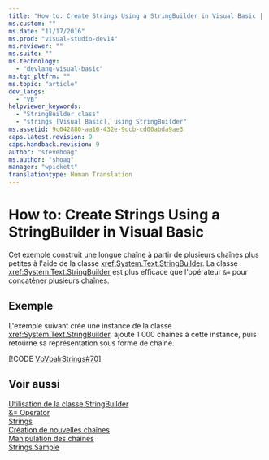 ```yaml
---
title: "How to: Create Strings Using a StringBuilder in Visual Basic | Microsoft Docs"
ms.custom: ""
ms.date: "11/17/2016"
ms.prod: "visual-studio-dev14"
ms.reviewer: ""
ms.suite: ""
ms.technology: 
  - "devlang-visual-basic"
ms.tgt_pltfrm: ""
ms.topic: "article"
dev_langs: 
  - "VB"
helpviewer_keywords: 
  - "StringBuilder class"
  - "strings [Visual Basic], using StringBuilder"
ms.assetid: 9c042880-aa16-432e-9ccb-cd00abda9ae3
caps.latest.revision: 9
caps.handback.revision: 9
author: "stevehoag"
ms.author: "shoag"
manager: "wpickett"
translationtype: Human Translation
---
```

# How to: Create Strings Using a StringBuilder in Visual Basic
Cet exemple construit une longue chaîne à partir de plusieurs chaînes plus petites à l'aide de la classe <xref:System.Text.StringBuilder>.  La classe <xref:System.Text.StringBuilder> est plus efficace que l'opérateur `&=` pour concaténer plusieurs chaînes.  
  
## Exemple  
 L'exemple suivant crée une instance de la classe <xref:System.Text.StringBuilder>, ajoute 1 000 chaînes à cette instance, puis retourne sa représentation sous forme de chaîne.  
  
 [!CODE [VbVbalrStrings#70](../CodeSnippet/VS_Snippets_VBCSharp/VbVbalrStrings#70)]  
  
## Voir aussi  
 [Utilisation de la classe StringBuilder](../Topic/Using%20the%20StringBuilder%20Class%20in%20the%20.NET%20Framework.md)   
 [&\= Operator](../../../../visual-basic/language-reference/operators/and-assignment-operator.md)   
 [Strings](../../../../visual-basic/programming-guide/language-features/strings/index.md)   
 [Création de nouvelles chaînes](../Topic/Creating%20New%20Strings%20in%20the%20.NET%20Framework.md)   
 [Manipulation des chaînes](../Topic/Manipulating%20Strings%20in%20the%20.NET%20Framework.md)   
 [Strings Sample](http://msdn.microsoft.com/fr-fr/be9e82a3-dc95-4aaa-9396-61b66e467e02)